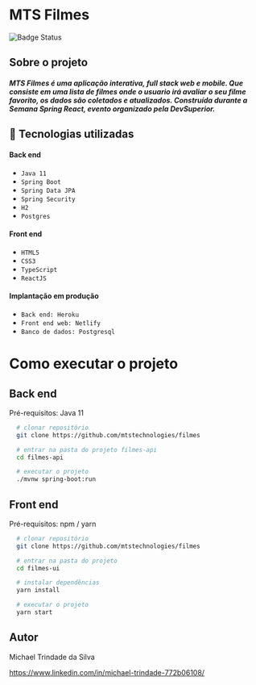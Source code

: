# MTS Filmes
![Badge Status](http://img.shields.io/static/v1?label=STATUS&message=Concluído&color=GREEN&style=for-the-badge)

## Sobre o projeto

##### MTS Filmes é uma aplicação interativa, full stack web e mobile. Que consiste em uma lista de filmes onde o usuario irá avaliar o seu filme favorito, os dados são coletados e atualizados. Construída durante a Semana Spring React, evento organizado pela **DevSuperior**.


## :hammer: Tecnologias utilizadas
#### Back end
- `Java 11`
- `Spring Boot`
- `Spring Data JPA`
- `Spring Security`
- `H2`
- `Postgres`

#### Front end
- `HTML5`
- `CSS3`
- `TypeScript`
- `ReactJS`

#### Implantação em produção
- `Back end: Heroku`
- `Front end web: Netlify`
- `Banco de dados: Postgresql`

# Como executar o projeto

## Back end
Pré-requisitos: Java 11

```bash
  # clonar repositório
  git clone https://github.com/mtstechnologies/filmes

  # entrar na pasta do projeto filmes-api
  cd filmes-api

  # executar o projeto
  ./mvnw spring-boot:run
```

## Front end
Pré-requisitos: npm / yarn

```bash
  # clonar repositório
  git clone https://github.com/mtstechnologies/filmes

  # entrar na pasta do projeto
  cd filmes-ui

  # instalar dependências
  yarn install

  # executar o projeto
  yarn start
  ```
  
## Autor
  Michael Trindade da Silva

https://www.linkedin.com/in/michael-trindade-772b06108/
